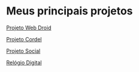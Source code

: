 # Meus principais projetos

 
<a href="https://rafaelnikolaspuggi.github.io/Area_de_Estudos/Estudonauta/html-css/Desafios/Des_10_Projeto_web_droid/" target="_blank" class="externo">Projeto Web Droid</a> <br>

<a href="https://rafaelnikolaspuggi.github.io/Area_de_Estudos/Estudonauta/html-css/Desafios/Des_12_Projeto_cordel/" target="_blank" class="externo">Projeto Cordel</a> <br>

<a href="https://rafaelnikolaspuggi.github.io/Area_de_Estudos/Estudonauta/html-css/Desafios/Des_15_Projeto_Social/" target="_blank" class="externo">Projeto Social</a>

<a href="https://rafaelnikolaspuggi.github.io/Area_de_Estudos/Projetinhos/Rel%C3%B3gio%20Digital/" target="_blank" class="externo">Relógio Digital</a>

